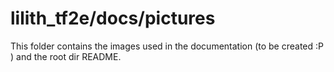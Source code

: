 # lilith_tf2e/docs/pictures

This folder contains the images used in the documentation (to be created :P ) and the root dir README.
